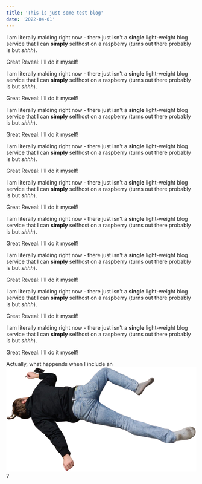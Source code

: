 ```yaml
---
title: 'This is just some test blog'
date: '2022-04-01'
---
```


I am literally malding right now - there just isn't a **single** light-weight blog service that I can **simply** selfhost on a raspberry (turns out there probably is but *shhh*).

Great Reveal: I'll do it myself!

I am literally malding right now - there just isn't a **single** light-weight blog service that I can **simply** selfhost on a raspberry (turns out there probably is but *shhh*).

Great Reveal: I'll do it myself!

I am literally malding right now - there just isn't a **single** light-weight blog service that I can **simply** selfhost on a raspberry (turns out there probably is but *shhh*).

Great Reveal: I'll do it myself!

I am literally malding right now - there just isn't a **single** light-weight blog service that I can **simply** selfhost on a raspberry (turns out there probably is but *shhh*).

Great Reveal: I'll do it myself!

I am literally malding right now - there just isn't a **single** light-weight blog service that I can **simply** selfhost on a raspberry (turns out there probably is but *shhh*).

Great Reveal: I'll do it myself!

I am literally malding right now - there just isn't a **single** light-weight blog service that I can **simply** selfhost on a raspberry (turns out there probably is but *shhh*).

Great Reveal: I'll do it myself!

I am literally malding right now - there just isn't a **single** light-weight blog service that I can **simply** selfhost on a raspberry (turns out there probably is but *shhh*).

Great Reveal: I'll do it myself!

I am literally malding right now - there just isn't a **single** light-weight blog service that I can **simply** selfhost on a raspberry (turns out there probably is but *shhh*).

Great Reveal: I'll do it myself!

I am literally malding right now - there just isn't a **single** light-weight blog service that I can **simply** selfhost on a raspberry (turns out there probably is but *shhh*).

Great Reveal: I'll do it myself!

Actually, what happends when I include an ![image](/public/images/igel.png)? 